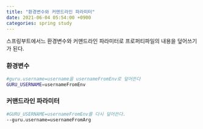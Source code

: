 ```yaml
---
title: "환경변수와 커맨드라인 파라미터"
date: 2021-06-04 05:54:00 +0900
categories: spring study
---
```

스프링부트에서느 환경변수와 커맨드라인 파라미터로 프로퍼티파일의 내용을 덮어쓰기가 된다.

### 환경변수
```bash
#guru.username=username을 usernameFromEnv로 덮어쓴다
GURU_USERNAME=usernameFromEnv
```

### 커맨드라인 파라미터
```bash
#GURU_USERNAME=usernameFromEnv를 다시 덮어쓴다.
--guru.username=usernameFromArg
```
